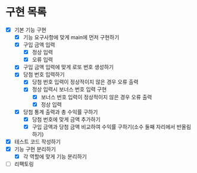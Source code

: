 # 구현 목록

- [x] 기본 기능 구현
  - [x] 기능 요구사항에 맞게 main에 먼저 구현하기
  - [x] 구입 금액 입력
    - [x] 정상 입력
    - [x] 오류 입력
  - [x] 구입 금액 입력에 맞게 로또 번호 생성하기
  - [x] 당첨 번호 입력하기
    - [x] 당첨 번호 입력이 정상적이지 않은 경우 오류 출력
    - [x] 정상 입력시 보너스 번호 입력 구현
      - [x] 보너스 번호 입력이 정상적이지 않은 경우 오류 출력
      - [x] 정상 입력
  - [x] 당첨 통계 출력과 총 수익률 구하기
    - [x] 당첨 번호에 맞게 금액 추가하기
    - [x] 구입 금액과 당첨 금액 비교하여 수익률 구하기(소수 둘째 자리에서 반올림하기)
- [x] 테스트 코드 작성하기
- [x] 기능 구현 분리하기
  - [x] 각 역할에 맞게 기능 분리하기
- [ ] 리팩토링
